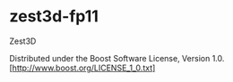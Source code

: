 zest3d-fp11
===========

Zest3D

Distributed under the Boost Software License, Version 1.0.
[http://www.boost.org/LICENSE_1_0.txt]
